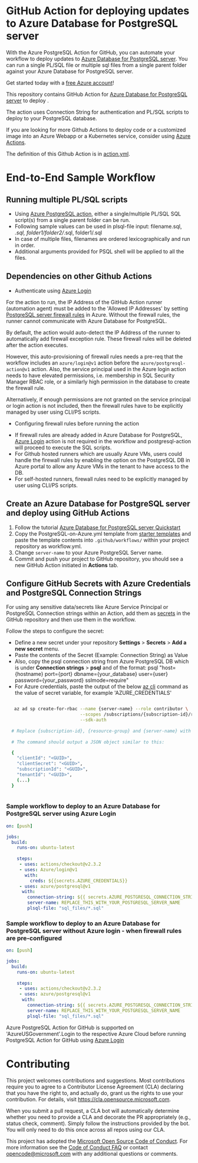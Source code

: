 # GitHub Action for deploying updates to Azure Database for PostgreSQL server

With the Azure PostgreSQL Action for GitHub, you can automate your workflow to deploy updates to [Azure Database for PostgreSQL server](https://azure.microsoft.com/en-in/services/postgresql/). You can run a single PL/SQL file or multiple sql files from a single parent folder against your Azure Database for PostgreSQL server. 

Get started today with a [free Azure account](https://azure.com/free/open-source)!

This repository contains GitHub Action for [Azure Database for PostgreSQL server](https://github.com/Azure/postgresql-action) to deploy . 

The action uses Connection String for authentication and PL/SQL scripts to deploy to your PostgreSQL database.

If you are looking for more Github Actions to deploy code or a customized image into an Azure Webapp or a Kubernetes service, consider using [Azure Actions](https://github.com/Azure/actions).

The definition of this Github Action is in [action.yml](https://github.com/Azure/postgresql-action/blob/master/action.yml).

# End-to-End Sample Workflow

## Running multiple PL/SQL scripts
- Using [Azure PostgreSQL action](https://github.com/Azure/postgresql-action), either a single/multiple PL/SQL SQL script(s) from a single parent folder can be run. 
- Following sample values can be used in plsql-file input: filename.sql, *.sql, folder1/folder2/*.sql, folder1/<any regex>.sql
- In case of multiple files, filenames are ordered lexicographically and run in order. 
- Additional arguments provided for PSQL shell will be applied to all the files.

## Dependencies on other Github Actions

* Authenticate using [Azure Login](https://github.com/Azure/login)

For the action to run, the IP Address of the GitHub Action runner (automation agent) must be added to the 'Allowed IP Addresses' by setting [PostgreSQL server firewall rules](https://docs.microsoft.com/en-us/azure/postgresql/howto-manage-firewall-using-portal) in Azure.  Without the firewall rules, the runner cannot communicate with Azure Database for PostgreSQL.

By default, the action would auto-detect the IP Address of the runner to automatically add firewall exception rule. These firewall rules will be deleted after the action executes.

However, this auto-provisioning of firewall rules needs a pre-req that the workflow includes an `azure/login@v1` action before the `azure/postgresql-action@v1` action. Also, the service principal used in the Azure login action needs to have elevated permissions, i.e. membership in SQL Security Manager RBAC role, or a similarly high permission in the database to create the firewall rule.

Alternatively, if enough permissions are not granted on the service principal or login action is not included, then the firewall rules have to be explicitly managed by user using CLI/PS scripts.

* Configuring firewall rules before running the action

- If firewall rules are already added in Azure Database for PostgreSQL, [Azure Login](https://github.com/Azure/login) action is not required in the workflow and postgresql-action will proceed to execute the SQL scripts.
- For Github hosted runners which are usually Azure VMs, users could handle the firewall rules by enabling the option on the PostgreSQL DB in Azure portal to allow any Azure VMs in the tenant to have access to the DB.
- For self-hosted runners, firewall rules need to be explicitly managed by user using CLI/PS scripts.

## Create an Azure Database for PostgreSQL server and deploy using GitHub Actions
1. Follow the tutorial [Azure Database for PostgreSQL server Quickstart](https://docs.microsoft.com/en-us/azure/postgresql/quickstart-create-server-database-portal)
2. Copy the PostgreSQL-on-Azure.yml template from [starter templates](https://github.com/Azure/actions-workflow-samples/blob/master/Database/PostgreSQL-on-Azure.yml) and paste the template contents into `.github/workflows/` within your project repository as workflow.yml.
3. Change `server-name` to your Azure PostgreSQL Server name.
4. Commit and push your project to GitHub repository, you should see a new GitHub Action initiated in **Actions** tab.

## Configure GitHub Secrets with Azure Credentials and PostgreSQL Connection Strings
For using any sensitive data/secrets like Azure Service Principal or PostgreSQL Connection strings within an Action, add them as [secrets](https://help.github.com/en/github/automating-your-workflow-with-github-actions/virtual-environments-for-github-actions#creating-and-using-secrets-encrypted-variables) in the GitHub repository and then use them in the workflow.

Follow the steps to configure the secret:
  * Define a new secret under your repository **Settings** > **Secrets** > **Add a new secret** menu.
  * Paste the contents of the Secret (Example: Connection String) as Value
  * Also, copy the psql connection string from Azure PostgreSQL DB which is under **Connection strings** > **psql** and of the format:
psql "host={hostname} port={port} dbname={your_database} user={user} password={your_password} sslmode=require"
  * For Azure credentials, paste the output of the below [az cli](https://docs.microsoft.com/en-us/cli/azure/?view=azure-cli-latest) command as the value of secret variable, for example 'AZURE_CREDENTIALS'
```bash  

   az ad sp create-for-rbac --name {server-name} --role contributor \
                            --scopes /subscriptions/{subscription-id}/resourceGroups/{resource-group} \
                            --sdk-auth
                            
  # Replace {subscription-id}, {resource-group} and {server-name} with the subscription, resource group and name of the Azure PostgreSQL server
  
  # The command should output a JSON object similar to this:

  {
    "clientId": "<GUID>",
    "clientSecret": "<GUID>",
    "subscriptionId": "<GUID>",
    "tenantId": "<GUID>",
    (...)
  }
  
```

### Sample workflow to deploy to an Azure Database for PostgreSQL server using Azure Login

```yaml
on: [push]

jobs:
  build:
    runs-on: ubuntu-latest
    
    steps:
     - uses: actions/checkout@v2.3.2
     - uses: Azure/login@v1
       with:
         creds: ${{secrets.AZURE_CREDENTIALS}}
     - uses: azure/postgresql@v1
      with:
        connection-string: ${{ secrets.AZURE_POSTGRESQL_CONNECTION_STRING }}
        server-name: REPLACE_THIS_WITH_YOUR_POSTGRESQL_SERVER_NAME
        plsql-file: "sql_files/*.sql"
```

### Sample workflow to deploy to an Azure Database for PostgreSQL server without Azure login - when firewall rules are pre-configured

```yaml
on: [push]

jobs:
  build:
    runs-on: ubuntu-latest
    
    steps:
     - uses: actions/checkout@v2.3.2
     - uses: azure/postgresql@v1
      with:
        connection-string: ${{ secrets.AZURE_POSTGRESQL_CONNECTION_STRING }}
        server-name: REPLACE_THIS_WITH_YOUR_POSTGRESQL_SERVER_NAME
        plsql-file: "sql_files/*.sql"
```

Azure PostgreSQL Action for GitHub is supported on 'AzureUSGovernment'.Login to the respective Azure Cloud before running PostgreSQL Action for GitHub using [Azure Login](https://github.com/Azure/login)

# Contributing

This project welcomes contributions and suggestions.  Most contributions require you to agree to a
Contributor License Agreement (CLA) declaring that you have the right to, and actually do, grant us
the rights to use your contribution. For details, visit https://cla.opensource.microsoft.com.

When you submit a pull request, a CLA bot will automatically determine whether you need to provide
a CLA and decorate the PR appropriately (e.g., status check, comment). Simply follow the instructions
provided by the bot. You will only need to do this once across all repos using our CLA.

This project has adopted the [Microsoft Open Source Code of Conduct](https://opensource.microsoft.com/codeofconduct/).
For more information see the [Code of Conduct FAQ](https://opensource.microsoft.com/codeofconduct/faq/) or
contact [opencode@microsoft.com](mailto:opencode@microsoft.com) with any additional questions or comments.
